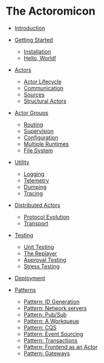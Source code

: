 # The Actoromicon

- [Introduction](ch01-00-introduction.md)

- [Getting Started]()
    - [Installation]()
    - [Hello, World!]()

- [Actors](ch03-00-actors.md)
    - [Actor Lifecycle](ch03-01-actor-lifecycle.md)
    - [Communication](ch03-02-communication.md)
    - [Sources]()
    - [Structural Actors]()

- [Actor Groups](ch04-00-groups.md)
    - [Routing]()
    - [Supervision]()
    - [Configuration]()
    - [Multiple Runtimes]()
    - [File System](ch04-04-file-system.md)

- [Utility]()
    - [Logging]()
    - [Telemetry](ch05-02-telemetry.md)
    - [Dumping](ch05-03-dumping.md)
    - [Tracing](ch05-04-tracing.md)

- [Distributed Actors]()
    - [Protocol Evolution]()
    - [Transport]()

- [Testing]()
    - [Unit Testing]()
    - [The Replayer]()
    - [Approval Testing]()
    - [Stress Testing]()

- [Deployment]()

- [Patterns]()
    - [Pattern: ID Generation](ch09-01-id-generation.md)
    - [Pattern: Network servers]()
    - [Pattern: Pub/Sub]()
    - [Pattern: A Workqueue]()
    - [Pattern: CQS]()
    - [Pattern: Event Sourcing]()
    - [Pattern: Transactions]()
    - [Pattern: Frontend as an Actor]()
    - [Pattern: Gateways]()
